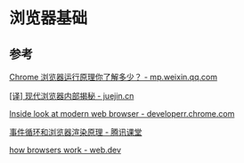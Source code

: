 # 浏览器基础



## 参考

[Chrome 浏览器运行原理你了解多少？ - mp.weixin.qq.com](https://mp.weixin.qq.com/s/wjrcO2Ej7BEThWVsCnXEtA)

[[译] 现代浏览器内部揭秘 - juejin.cn](https://juejin.cn/post/6844903679389073415)

[Inside look at modern web browser - developerr.chrome.com](https://developer.chrome.com/blog/inside-browser-part1/)

[事件循环和浏览器渲染原理 - 腾讯课堂](https://ke.qq.com/webcourse/5892689/106109971)

[how browsers work - web.dev](https://web.dev/howbrowserswork/)